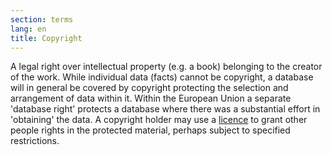 ```yaml
---
section: terms
lang: en
title: Copyright
---
```


A legal right over intellectual property (e.g. a book) belonging to the creator of the work. While individual data (facts) cannot be copyright, a database will in general be covered by copyright protecting the selection and arrangement of data within it. Within the European Union a separate 'database right' protects a database where there was a substantial effort in 'obtaining' the data. A copyright holder may use a [licence](/glossary/en/terms/licence/) to grant other people rights in the protected material, perhaps subject to specified restrictions.
